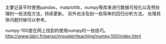 主要记录平时使用pandas，matplotlib，numpy等库来进行数据可视化以及预处理的一些流程方法，持续更新。
另外也涉及到一些简单的回归分析方法。
处理具体问题时候可以参考。

numpy-100是在网上找到的使用numpy的一些技巧。
http://www.labri.fr/perso/nrougier/teaching/numpy.100/index.html